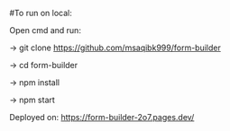 #To run on local:

Open cmd and run:

-> git clone https://github.com/msaqibk999/form-builder

-> cd form-builder

-> npm install

-> npm start


Deployed on: https://form-builder-2o7.pages.dev/
